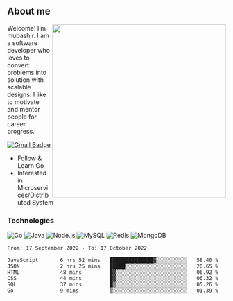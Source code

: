 ## About me

<img align="right" src="https://github-readme-stats-zhiwei-feng.vercel.app/api?username=mub4shir&show_icons=true" width="400" />

Welcome! I’m mubashir. I am a software developer who loves to convert problems into solution with scalable designs. I like to motivate and mentor people for career progress.

[![Gmail Badge](https://img.shields.io/badge/-mubashir11131719@gmail.com-c14438?style=flat-square&logo=Gmail&logoColor=white&link=mailto:mubashir11131719@gmail.com)](mailto:mubashir11131719@gmail.com)




- Follow & Learn Go
- Interested in Microservices/Distributed System


### Technologies
![Go](https://img.shields.io/badge/-Go-000000?style=flat-square&logo=go)
![Java](https://img.shields.io/badge/-Java-E34A86?style=flat-square&logo=java)
![Node.js](https://img.shields.io/badge/-Node.js-000000?style=flat-square&logo=node.js)
![MySQL](https://img.shields.io/badge/-MySQL-orange?style=flat-square&logo=MySQL)
![Redis](https://img.shields.io/badge/-Redis-black?style=flat-square&logo=Redis)
![MongoDB](https://img.shields.io/badge/-MongoDB-000000?style=flat-square&logo=mongodb)






<!--START_SECTION:waka-->

```text
From: 17 September 2022 - To: 17 October 2022

JavaScript       6 hrs 52 mins   ██████████████▓░░░░░░░░░░   58.40 %
JSON             2 hrs 25 mins   █████░░░░░░░░░░░░░░░░░░░░   20.65 %
HTML             48 mins         █▓░░░░░░░░░░░░░░░░░░░░░░░   06.92 %
CSS              44 mins         █▓░░░░░░░░░░░░░░░░░░░░░░░   06.32 %
SQL              37 mins         █▒░░░░░░░░░░░░░░░░░░░░░░░   05.26 %
Go               9 mins          ▒░░░░░░░░░░░░░░░░░░░░░░░░   01.39 %
```

<!--END_SECTION:waka-->
</p>


